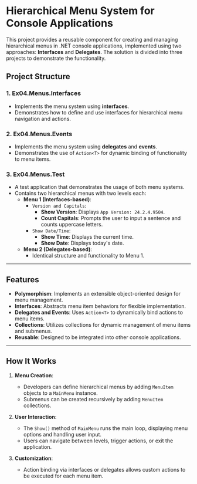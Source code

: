 # Hierarchical Menu System for Console Applications

This project provides a reusable component for creating and managing hierarchical menus in .NET console applications, implemented using two approaches: **Interfaces** and **Delegates**. The solution is divided into three projects to demonstrate the functionality.

## Project Structure

### 1. **Ex04.Menus.Interfaces**
- Implements the menu system using **interfaces**.
- Demonstrates how to define and use interfaces for hierarchical menu navigation and actions.

### 2. **Ex04.Menus.Events**
- Implements the menu system using **delegates** and **events**.
- Demonstrates the use of `Action<T>` for dynamic binding of functionality to menu items.

### 3. **Ex04.Menus.Test**
- A test application that demonstrates the usage of both menu systems.
- Contains two hierarchical menus with two levels each:
  - **Menu 1 (Interfaces-based)**:
    - `Version and Capitals`:
      - **Show Version**: Displays `App Version: 24.2.4.9504`.
      - **Count Capitals**: Prompts the user to input a sentence and counts uppercase letters.
    - `Show Date/Time`:
      - **Show Time**: Displays the current time.
      - **Show Date**: Displays today's date.
  - **Menu 2 (Delegates-based)**:
    - Identical structure and functionality to Menu 1.

---

## Features

- **Polymorphism**: Implements an extensible object-oriented design for menu management.
- **Interfaces**: Abstracts menu item behaviors for flexible implementation.
- **Delegates and Events**: Uses `Action<T>` to dynamically bind actions to menu items.
- **Collections**: Utilizes collections for dynamic management of menu items and submenus.
- **Reusable**: Designed to be integrated into other console applications.

---

## How It Works

1. **Menu Creation**:
   - Developers can define hierarchical menus by adding `MenuItem` objects to a `MainMenu` instance.
   - Submenus can be created recursively by adding `MenuItem` collections.

2. **User Interaction**:
   - The `Show()` method of `MainMenu` runs the main loop, displaying menu options and handling user input.
   - Users can navigate between levels, trigger actions, or exit the application.

3. **Customization**:
   - Action binding via interfaces or delegates allows custom actions to be executed for each menu item.

